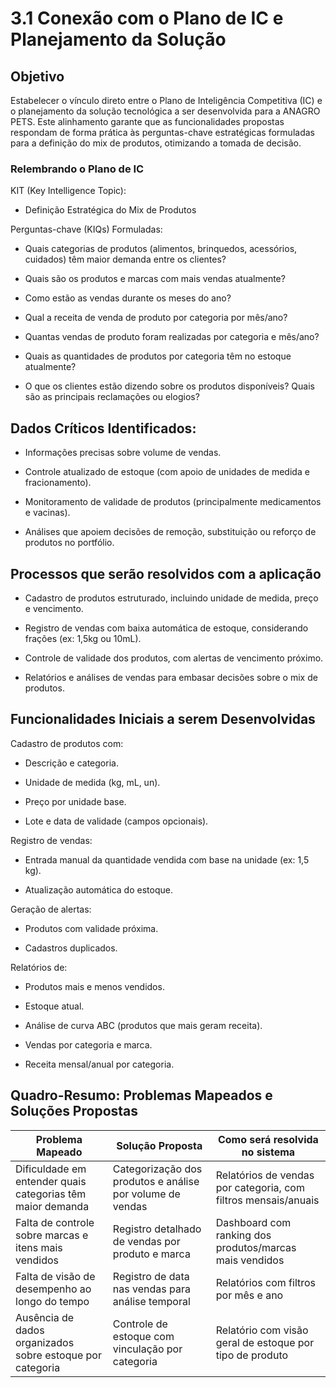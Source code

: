 # 3.1 Conexão com o Plano de IC e Planejamento da Solução
## Objetivo
Estabelecer o vínculo direto entre o Plano de Inteligência Competitiva (IC) e o planejamento da solução tecnológica a ser desenvolvida para a ANAGRO PETS. Este alinhamento garante que as funcionalidades propostas respondam de forma prática às perguntas-chave estratégicas formuladas para a definição do mix de produtos, otimizando a tomada de decisão.

### Relembrando o Plano de IC
KIT (Key Intelligence Topic):
* Definição Estratégica do Mix de Produtos

Perguntas-chave (KIQs) Formuladas:

* Quais categorias de produtos (alimentos, brinquedos, acessórios, cuidados) têm maior demanda entre os clientes?

* Quais são os produtos e marcas com mais vendas atualmente?

* Como estão as vendas durante os meses do ano?

* Qual a receita de venda de produto por categoria por mês/ano?

* Quantas vendas de produto foram realizadas por categoria e mês/ano?

* Quais as quantidades de produtos por categoria têm no estoque atualmente?

* O que os clientes estão dizendo sobre os produtos disponíveis? Quais são as principais reclamações ou elogios?

## Dados Críticos Identificados:

* Informações precisas sobre volume de vendas.

* Controle atualizado de estoque (com apoio de unidades de medida e fracionamento).

* Monitoramento de validade de produtos (principalmente medicamentos e vacinas).

* Análises que apoiem decisões de remoção, substituição ou reforço de produtos no portfólio.

## Processos que serão resolvidos com a aplicação

* Cadastro de produtos estruturado, incluindo unidade de medida, preço e vencimento.

* Registro de vendas com baixa automática de estoque, considerando frações (ex: 1,5kg ou 10mL).

* Controle de validade dos produtos, com alertas de vencimento próximo.

* Relatórios e análises de vendas para embasar decisões sobre o mix de produtos.

## Funcionalidades Iniciais a serem Desenvolvidas
Cadastro de produtos com:

* Descrição e categoria.

* Unidade de medida (kg, mL, un).

* Preço por unidade base.

* Lote e data de validade (campos opcionais).

Registro de vendas:

* Entrada manual da quantidade vendida com base na unidade (ex: 1,5 kg).

* Atualização automática do estoque.

Geração de alertas:

* Produtos com validade próxima.

* Cadastros duplicados.

Relatórios de:

* Produtos mais e menos vendidos.

* Estoque atual.

* Análise de curva ABC (produtos que mais geram receita).

* Vendas por categoria e marca.

* Receita mensal/anual por categoria.

## Quadro-Resumo: Problemas Mapeados e Soluções Propostas

| **Problema Mapeado** | **Solução Proposta** | **Como será resolvida no sistema** |
|----------------------|----------------------|-------------------------------------|
| Dificuldade em entender quais categorias têm maior demanda | Categorização dos produtos e análise por volume de vendas | Relatórios de vendas por categoria, com filtros mensais/anuais |
| Falta de controle sobre marcas e itens mais vendidos | Registro detalhado de vendas por produto e marca | Dashboard com ranking dos produtos/marcas mais vendidos |
| Falta de visão de desempenho ao longo do tempo | Registro de data nas vendas para análise temporal | Relatórios com filtros por mês e ano |
| Ausência de dados organizados sobre estoque por categoria | Controle de estoque com vinculação por categoria | Relatório com visão geral de estoque por tipo de produto |
